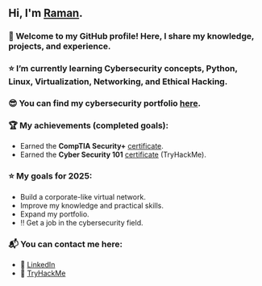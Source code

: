 ## Hi, I'm [Raman](https://github.com/sapan322).

### 👋 Welcome to my GitHub profile! Here, I share my knowledge, projects, and experience.
### ⭐ I’m currently learning Cybersecurity concepts, Python, Linux, Virtualization, Networking, and Ethical Hacking.
### 😎 You can find my cybersecurity portfolio [here](https://github.com/sapan322/Raman-Cybersecurity-Portfolio).

### 🏆 My achievements (completed goals):
  - Earned the **CompTIA Security+** [certificate](https://www.credly.com/badges/17531add-3e8e-4cb1-99bb-c5ad4559cfc6/linked_in_profile).
  - Earned the **Cyber Security 101** [certificate](https://tryhackme-certificates.s3-eu-west-1.amazonaws.com/THM-XVJIVIMC43.pdf) (TryHackMe).

### ⭐ My goals for 2025: 
  - Build a corporate-like virtual network.
  - Improve my knowledge and practical skills.
  - Expand my portfolio.
  - ‼️ Get a job in the cybersecurity field.

### 📬 You can contact me here: 
  - 🔗 [LinkedIn](https://www.linkedin.com/in/raman-sapunou-753718340/)
  - 🔗 [TryHackMe](https://tryhackme.com/p/sapan322)


    
